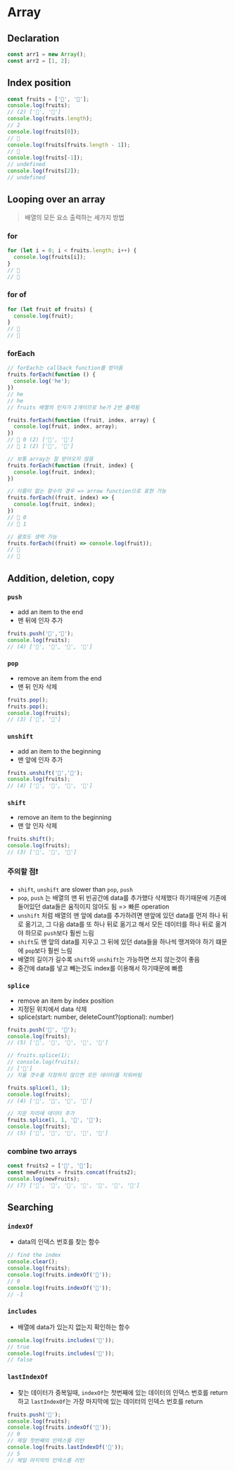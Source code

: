 # Array

## Declaration

```js
const arr1 = new Array();
const arr2 = [1, 2];
```

## Index position

```js
const fruits = ['🍉', '🍓'];
console.log(fruits);
// (2) ['🍉', '🍓']
console.log(fruits.length);
// 2
console.log(fruits[0]);
// 🍉
console.log(fruits[fruits.length - 1]);
// 🍓
console.log(fruits[-1]);
// undefined
console.log(fruits[2]);
// undefined
```

## Looping over an array

> 배열의 모든 요소 출력하는 세가지 방법

### for

```js
for (let i = 0; i < fruits.length; i++) {
  console.log(fruits[i]);
}
// 🍉
// 🍓
```

### for of

```js
for (let fruit of fruits) {
  console.log(fruit);
}
// 🍉
// 🍓
```

### forEach

```js
// forEach는 callback function를 받아옴
fruits.forEach(function () {
  console.log('he');
})
// he
// he
// fruits 배열의 인자가 2개이므로 he가 2번 출력됨

fruits.forEach(function (fruit, index, array) {
  console.log(fruit, index, array);
})
// 🍉 0 (2) ['🍉', '🍓']
// 🍓 1 (2) ['🍉', '🍓']

// 보통 array는 잘 받아오지 않음
fruits.forEach(function (fruit, index) {
  console.log(fruit, index);
})

// 이름이 없는 함수의 경우 => arrow function으로 표현 가능
fruits.forEach((fruit, index) => {
  console.log(fruit, index);
})
// 🍉 0
// 🍓 1

// 괄호도 생략 가능
fruits.forEach((fruit) => console.log(fruit));
// 🍉
// 🍓
```

## Addition, deletion, copy

### `push`

- add an item to the end
- 맨 뒤에 인자 추가

```js
fruits.push('🍌','🥝');
console.log(fruits);
// (4) ['🍉', '🍓', '🍌', '🥝']
```

### `pop`

- remove an item from the end
- 맨 뒤 인자 삭제

```js
fruits.pop();
fruits.pop();
console.log(fruits);
// (3) ['🍉', '🍓']
```

### `unshift`

- add an item to the beginning
- 맨 앞에 인자 추가

```js
fruits.unshift('🍌','🥝');
console.log(fruits);
// (4) ['🍌', '🥝', '🍉', '🍓']
```

### `shift`

- remove an item to the beginning
- 맨 앞 인자 삭제

```js
fruits.shift();
console.log(fruits);
// (3) ['🥝', '🍉', '🍓']
```

### 주의할 점❗

- `shift`, `unshift` are slower than `pop`, `push`
- `pop`, `push` 는 배열의 맨 뒤 빈공간에 data를 추가했다 삭제했다 하기때문에 기존에 들어있던 data들은 움직이지 않아도 됨 => 빠른 operation
- `unshift` 처럼 배열의 맨 앞에 data를 추가하려면 맨앞에 있던 data를 먼저 하나 뒤로 옮기고, 그 다음 data를 또 하나 뒤로 옮기고 해서 모든 데이터를 하나 뒤로 옮겨야 하므로 `push`보다 훨씬 느림
- `shift`도 맨 앞의 data를 지우고 그 뒤에 있던 data들을 하나씩 땡겨와야 하기 떄문에 `pop`보다 훨씬 느림
- 배열의 길이가 길수록 `shift`와 `unshift`는 가능하면 쓰지 않는것이 좋음
- 중간에 data를 넣고 빼는것도 index를 이용해서 하기때문에 빠름

### `splice`

- remove an item by index position
- 지정된 위치에서 data 삭제
- splice(start: number, deleteCount?(optional): number)

```js
fruits.push('🍋', '🍇');
console.log(fruits);
// (5) ['🥝', '🍉', '🍓', '🍋', '🍇']

// fruits.splice(1);
// console.log(fruits);
// ['🥝']
// 지울 갯수를 지정하지 않으면 모든 데이터를 지워버림

fruits.splice(1, 1);
console.log(fruits);
// (4) ['🥝', '🍓', '🍋', '🍇']

// 지운 자리에 데이터 추가
fruits.splice(1, 1, '🍏', '🍅');
console.log(fruits);
// (5) ['🥝', '🍏', '🍅', '🍋', '🍇']
```

### combine two arrays

```js
const fruits2 = ['🍍', '🍑'];
const newFruits = fruits.concat(fruits2);
console.log(newFruits);
// (7) ['🥝', '🍏', '🍅', '🍋', '🍇', '🍍', '🍑']
```

## Searching

### `indexOf`

- data의 인덱스 번호를 찾는 함수

```js
// find the index
console.clear();
console.log(fruits);
console.log(fruits.indexOf('🥝'));
// 0
console.log(fruits.indexOf('🍗'));
// -1
```

### `includes`

- 배열에 data가 있는지 없는지 확인하는 함수

```js
console.log(fruits.includes('🍅'));
// true
console.log(fruits.includes('🍗'));
// false
```

### `lastIndexOf`

- 찾는 데이터가 중복일때, `indexOf`는 첫번째에 있는 데이터의 인덱스 번호를 return하고 `lastIndexOf`는 가장 마지막에 있는 데이터의 인덱스 번호를 return

```js
fruits.push('🥝');
console.log(fruits);
console.log(fruits.indexOf('🥝'));
// 0
// 제일 첫번째의 인덱스를 리턴
console.log(fruits.lastIndexOf('🥝'));
// 5
// 제일 마지막의 인덱스를 리턴
```